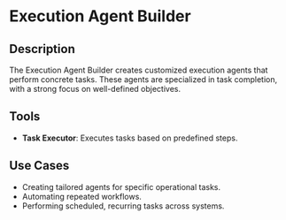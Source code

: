 # Execution Agent Builder

## Description
The Execution Agent Builder creates customized execution agents that perform concrete tasks. These agents are specialized in task completion, with a strong focus on well-defined objectives.

## Tools
- **Task Executor**: Executes tasks based on predefined steps.

## Use Cases
- Creating tailored agents for specific operational tasks.
- Automating repeated workflows.
- Performing scheduled, recurring tasks across systems.